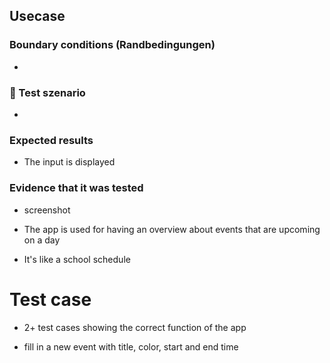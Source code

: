 ## Usecase

### Boundary conditions (Randbedingungen)

-

### 🔴 Test szenario
-

### Expected results
- The input is displayed

### Evidence that it was tested
- screenshot


- The app is used for having an overview about events that are upcoming on a day
- It's like a school schedule


# Test case
- 2+ test cases showing the correct function of the app

- fill in a new event with title, color, start and end time
